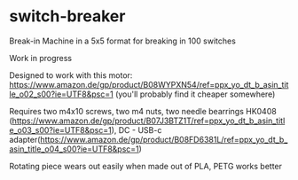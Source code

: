 # switch-breaker

Break-in Machine in a 5x5 format for breaking in 100 switches

Work in progress

Designed to work with this motor: https://www.amazon.de/gp/product/B08WYPXN54/ref=ppx_yo_dt_b_asin_title_o02_s00?ie=UTF8&psc=1 (you'll probably find it cheaper somewhere)

Requires two m4x10 screws, two m4 nuts, two needle bearrings HK0408 (https://www.amazon.de/gp/product/B07J3BTZ1T/ref=ppx_yo_dt_b_asin_title_o03_s00?ie=UTF8&psc=1), DC - USB-c adapter(https://www.amazon.de/gp/product/B08FD6381L/ref=ppx_yo_dt_b_asin_title_o04_s00?ie=UTF8&psc=1)

Rotating piece wears out easily when made out of PLA, PETG works better
